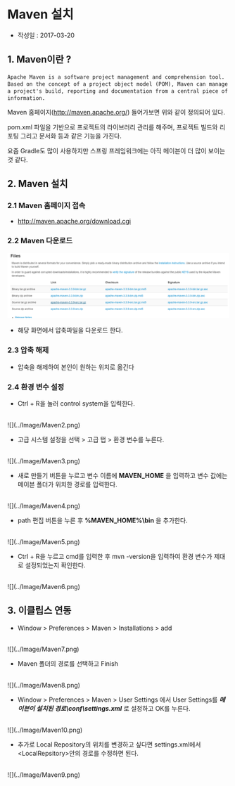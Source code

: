 # Maven 설치

- 작성일 : 2017-03-20

## 1. Maven이란 ?

```
Apache Maven is a software project management and comprehension tool. Based on the concept of a project object model (POM), Maven can manage a project's build, reporting and documentation from a central piece of information.
```

Maven 홈페이지(http://maven.apache.org/) 들어가보면 위와 같이 정의되어 있다.

pom.xml 파일을 기반으로 프로젝트의 라이브러리 관리를 해주며, 프로젝트 빌드와 리포팅 그리고 문서화 등과 같은 기능을 가진다.

요즘 Gradle도 많이 사용하지만 스프링 프레임워크에는 아직 메이븐이 더 많이 보이는 것 같다.

## 2. Maven 설치

### 2.1 Maven 홈페이지 접속

- http://maven.apache.org/download.cgi

### 2.2 Maven 다운로드

![다운로드](../Image/Maven1.png)
- 해당 화면에서 압축파일을 다운로드 한다.

### 2.3 압축 해제

- 압축을 해제하여 본인이 원하는 위치로 옮긴다

### 2.4 환경 변수 설정

- Ctrl + R을 눌러 control system을 입력한다.
<br/>
![](../Image/Maven2.png)

- 고급 시스템 설정을 선택 > 고급 탭 > 환경 변수를 누른다.
<br/>
![](../Image/Maven3.png)
<br/>

- 새로 만들기 버튼을 누르고 변수 이름에 **MAVEN_HOME** 을 입력하고 변수 값에는 메이븐 폴더가 위치한 경로를 입력한다.
<br/>
![](../Image/Maven4.png)  
<br/>

- path 편집 버튼을 누른 후 **%MAVEN_HOME%\bin** 을 추가한다.
<br/>
![](../Image/Maven5.png)
<br/>

- Ctrl + R을 누르고 cmd를 입력한 후 mvn -version을 입력하여 환경 변수가 제대로 설정되었는지 확인한다.
<br/>
![](../Image/Maven6.png)

## 3. 이클립스 연동

- Window  > Preferences > Maven > Installations > add
<br/>
![](../Image/Maven7.png)
<br/>

- Maven 폴더의 경로를 선택하고 Finish
<br/>
![](../Image/Maven8.png)
<br/>

- Window > Preferences > Maven > User Settings 에서 User Settings를
***메이븐이 설치된 경로\conf\settings.xml*** 로 설정하고 OK를 누른다.
<br/>
![](../Image/Maven10.png)
<br/>

- 추가로 Local Repository의 위치를 변경하고 싶다면 settings.xml에서 \<LocalRepsitory>안의 경로를 수정하면 된다.
<br/>
![](../Image/Maven9.png)
<br/>
